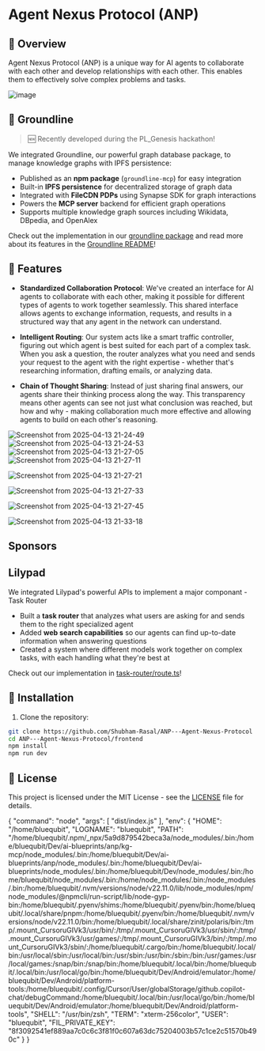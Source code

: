 # Agent Nexus Protocol (ANP)

## 🌟 Overview

Agent Nexus Protocol (ANP) is a unique way for AI agents to collaborate with each other and develop relationships with each other. This enables them to effectively solve complex problems and tasks.

![image](https://github.com/user-attachments/assets/17ca4ac7-4f6a-4de6-8e56-192ef9656391)

## 🎯 Groundline

> 🆕 Recently developed during the PL_Genesis hackathon!

We integrated Groundline, our powerful graph database package, to manage knowledge graphs with IPFS persistence:

- Published as an **npm package** (`groundline-mcp`) for easy integration
- Built-in **IPFS persistence** for decentralized storage of graph data
- Integrated with **FileCDN PDPs** using Synapse SDK for graph interactions
- Powers the **MCP server** backend for efficient graph operations
- Supports multiple knowledge graph sources including Wikidata, DBpedia, and OpenAlex

Check out the implementation in our [groundline package](https://github.com/Shubham-Rasal/ANP---Agent-Nexus-Protocol/tree/master/groundline) and read more about its features in the [Groundline README](https://github.com/Shubham-Rasal/ANP---Agent-Nexus-Protocol/blob/master/groundline/README.md)!

## 🚀 Features

- **Standardized Collaboration Protocol**: We've created an interface for AI agents to collaborate with each other, making it possible for different types of agents to work together seamlessly. This shared interface allows agents to exchange information, requests, and results in a structured way that any agent in the network can understand.

- **Intelligent Routing**: Our system acts like a smart traffic controller, figuring out which agent is best suited for each part of a complex task. When you ask a question, the router analyzes what you need and sends your request to the agent with the right expertise - whether that's researching information, drafting emails, or analyzing data.

- **Chain of Thought Sharing**: Instead of just sharing final answers, our agents share their thinking process along the way. This transparency means other agents can see not just what conclusion was reached, but how and why - making collaboration much more effective and allowing agents to build on each other's reasoning.

![Screenshot from 2025-04-13 21-24-49](https://github.com/user-attachments/assets/7951944b-d180-4242-9847-4d8a14ccbc00)
![Screenshot from 2025-04-13 21-24-53](https://github.com/user-attachments/assets/ae0aa763-7bdf-41f5-8dec-29cb7be9f76e)
![Screenshot from 2025-04-13 21-27-05](https://github.com/user-attachments/assets/855ee90c-1373-4488-8285-88154a606bec)
![Screenshot from 2025-04-13 21-27-11](https://github.com/user-attachments/assets/ae584d0d-9ab9-4194-a725-3d231bd0b8ee)

![Screenshot from 2025-04-13 21-27-21](https://github.com/user-attachments/assets/3e18a70d-2b47-4145-bf2a-15be67b11f00)

![Screenshot from 2025-04-13 21-27-33](https://github.com/user-attachments/assets/47cb09c8-78c0-4865-94b7-5d8715b875c7)


![Screenshot from 2025-04-13 21-27-45](https://github.com/user-attachments/assets/05746197-ff02-4a5c-a0e7-ed61d4f005de)

![Screenshot from 2025-04-13 21-33-18](https://github.com/user-attachments/assets/cb67a732-7702-4009-8009-3674fce92d44)


## Sponsors


##  Lilypad

We integrated Lilypad's powerful APIs to implement a major componant - Task Router

- Built a **task router** that analyzes what users are asking for and sends them to the right specialized agent
- Added **web search capabilities** so our agents can find up-to-date information when answering questions
- Created a system where different models work together on complex tasks, with each handling what they're best at

Check out our implementation in [task-router/route.ts](https://github.com/Shubham-Rasal/ANP---Agent-Nexus-Protocol/blob/master/frontend/src/app/api/task-router/route.ts)!

## 🔧 Installation

1. Clone the repository:
```bash
git clone https://github.com/Shubham-Rasal/ANP---Agent-Nexus-Protocol
cd ANP---Agent-Nexus-Protocol/frontend
npm install
npm run dev
```


## 📄 License

This project is licensed under the MIT License - see the [LICENSE](https://github.com/Shubham-Rasal/ANP---Agent-Nexus-Protocol/blob/master/LICENSE) file for details.



{
    "command": "node",
    "args": [
        "dist/index.js"
    ],
    "env": {
        "HOME": "/home/bluequbit",
        "LOGNAME": "bluequbit",
        "PATH": "/home/bluequbit/.npm/_npx/5a9d879542beca3a/node_modules/.bin:/home/bluequbit/Dev/ai-blueprints/anp/kg-mcp/node_modules/.bin:/home/bluequbit/Dev/ai-blueprints/anp/node_modules/.bin:/home/bluequbit/Dev/ai-blueprints/node_modules/.bin:/home/bluequbit/Dev/node_modules/.bin:/home/bluequbit/node_modules/.bin:/home/node_modules/.bin:/node_modules/.bin:/home/bluequbit/.nvm/versions/node/v22.11.0/lib/node_modules/npm/node_modules/@npmcli/run-script/lib/node-gyp-bin:/home/bluequbit/.pyenv/shims:/home/bluequbit/.pyenv/bin:/home/bluequbit/.local/share/pnpm:/home/bluequbit/.pyenv/bin:/home/bluequbit/.nvm/versions/node/v22.11.0/bin:/home/bluequbit/.local/share/zinit/polaris/bin:/tmp/.mount_CursoruGIVk3/usr/bin/:/tmp/.mount_CursoruGIVk3/usr/sbin/:/tmp/.mount_CursoruGIVk3/usr/games/:/tmp/.mount_CursoruGIVk3/bin/:/tmp/.mount_CursoruGIVk3/sbin/:/home/bluequbit/.cargo/bin:/home/bluequbit/.local/bin:/usr/local/sbin:/usr/local/bin:/usr/sbin:/usr/bin:/sbin:/bin:/usr/games:/usr/local/games:/snap/bin:/snap/bin:/home/bluequbit/.local/bin:/home/bluequbit/.local/bin:/usr/local/go/bin:/home/bluequbit/Dev/Android/emulator:/home/bluequbit/Dev/Android/platform-tools:/home/bluequbit/.config/Cursor/User/globalStorage/github.copilot-chat/debugCommand:/home/bluequbit/.local/bin:/usr/local/go/bin:/home/bluequbit/Dev/Android/emulator:/home/bluequbit/Dev/Android/platform-tools",
        "SHELL": "/usr/bin/zsh",
        "TERM": "xterm-256color",
        "USER": "bluequbit",
        "FIL_PRIVATE_KEY": "8f3092541ef889aa7c0c6c3f81f0c607a63dc75204003b57c1ce2c51570b490c"
    }
}